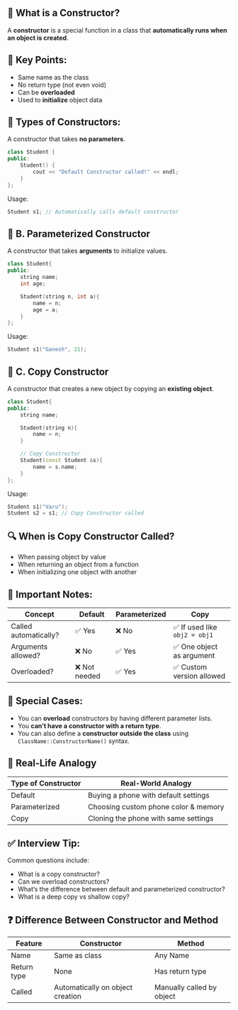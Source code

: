 ## 📘 What is a Constructor?
A **constructor** is a special function in a class that **automatically runs when an object is created**.
## 🧠 Key Points:
- Same name as the class
- No return type (not even void)
- Can be **overloaded**
- Used to **initialize** object data
## 🧱 Types of Constructors:
A constructor that takes **no parameters**.
```cpp
class Student {
public:
    Student() {
        cout << "Default Constructor called!" << endl;
    }
};
```
Usage:
```cpp
Student s1; // Automatically calls default constructor
```
## 🔸 B. Parameterized Constructor
A constructor that takes **arguments** to initialize values.
```cpp
class Student{
public:
	string name;
	int age;

	Student(string n, int a){
		name = n;
		age = a;
	}	
};
```
Usage:
```cpp
Student s1("Ganesh", 21);
```
## 🔸 C. Copy Constructor
A constructor that creates a new object by copying an **existing object**.
```cpp
class Student{
public:
	string name;

	Student(string n){
		name = n;
	}

	// Copy Constructor
	Student(const Student &s){
		name = s.name;
	}
};
```
Usage:
```cpp
Student s1("Varu");
Student s2 = s1; // Copy Constructor called
```
## 🔍 When is Copy Constructor Called?
- When passing object by value
- When returning an object from a function
- When initializing one object with another
## 🧠 Important Notes:
|Concept|Default|Parameterized|Copy|
|---|---|---|---|
|Called automatically?|✅ Yes|❌ No|✅ If used like `obj2 = obj1`|
|Arguments allowed?|❌ No|✅ Yes|✅ One object as argument|
|Overloaded?|❌ Not needed|✅ Yes|✅ Custom version allowed|
## 📌 Special Cases:
- You can **overload** constructors by having different parameter lists.
- You **can’t have a constructor with a return type**.
- You can also define a **constructor outside the class** using `ClassName::ConstructorName()` syntax.
## 🧠 Real-Life Analogy
|Type of Constructor|Real-World Analogy|
|---|---|
|Default|Buying a phone with default settings|
|Parameterized|Choosing custom phone color & memory|
|Copy|Cloning the phone with same settings|
## ✅ Interview Tip:
Common questions include:
- What is a copy constructor?
- Can we overload constructors?
- What’s the difference between default and parameterized constructor?
- What is a deep copy vs shallow copy?
## ❓ Difference Between Constructor and Method

| Feature     | Constructor                      | Method                    |
| ----------- | -------------------------------- | ------------------------- |
| Name        | Same as class                    | Any Name                  |
| Return type | None                             | Has return type           |
| Called      | Automatically on object creation | Manually called by object |
